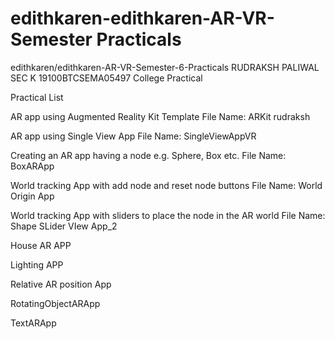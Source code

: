 # edithkaren-edithkaren-AR-VR-Semester  Practicals
edithkaren/edithkaren-AR-VR-Semester-6-Practicals
RUDRAKSH PALIWAL SEC K 19100BTCSEMA05497 
College Practical

Practical List

AR app using Augmented Reality Kit Template
File Name: ARKit rudraksh

AR app using Single View App
File Name: SingleViewAppVR

Creating an AR app having a node e.g. Sphere, Box etc.
File Name: BoxARApp

World tracking App with add node and reset node buttons
File Name: World Origin App

World tracking App with sliders to place the node in the AR world
File Name: Shape SLider VIew App_2  

 House AR APP 
 
 Lighting APP 
 
 Relative AR position App 
 
 RotatingObjectARApp
 
 TextARApp 
 
 



